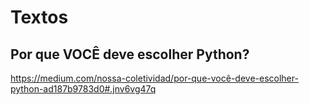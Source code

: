 # Textos

## Por que VOCÊ deve escolher Python?

https://medium.com/nossa-coletividad/por-que-você-deve-escolher-python-ad187b9783d0#.jnv6vg47q
